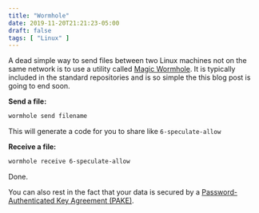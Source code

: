 ```yaml
---
title: "Wormhole"
date: 2019-11-20T21:21:23-05:00
draft: false
tags: [ "Linux" ]
---
```


A dead simple way to send files between two Linux machines not on the same network is to use a utility called [Magic Wormhole](https://github.com/warner/magic-wormhole). It is typically included in the standard repositories and is so simple the this blog post is going to end soon.

**Send a file:**

```bash
wormhole send filename 
```

This will generate a code for you to share like `6-speculate-allow`

**Receive a file:**

```bash
wormhole receive 6-speculate-allow
```

Done.

You can also rest in the fact that your data is secured by a [Password-Authenticated Key Agreement (PAKE)](https://en.wikipedia.org/wiki/Password-authenticated_key_agreement).


